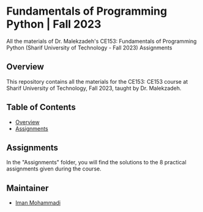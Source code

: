 # Fundamentals of Programming Python | Fall 2023
All the materials of Dr. Malekzadeh's CE153: Fundamentals of Programming Python (Sharif University of Technology - Fall 2023) Assignments

## Overview

This repository contains all the materials for the CE153: CE153 course at Sharif University of Technology, Fall 2023, taught by Dr. Malekzadeh.

## Table of Contents

- [Overview](#overview)
- [Assignments](#practical-assignments)

## Assignments

In the "Assignments" folder, you will find the solutions to the 8 practical assignments given during the course.

## Maintainer

- [Iman Mohammadi](https://github.com/Imanm02)